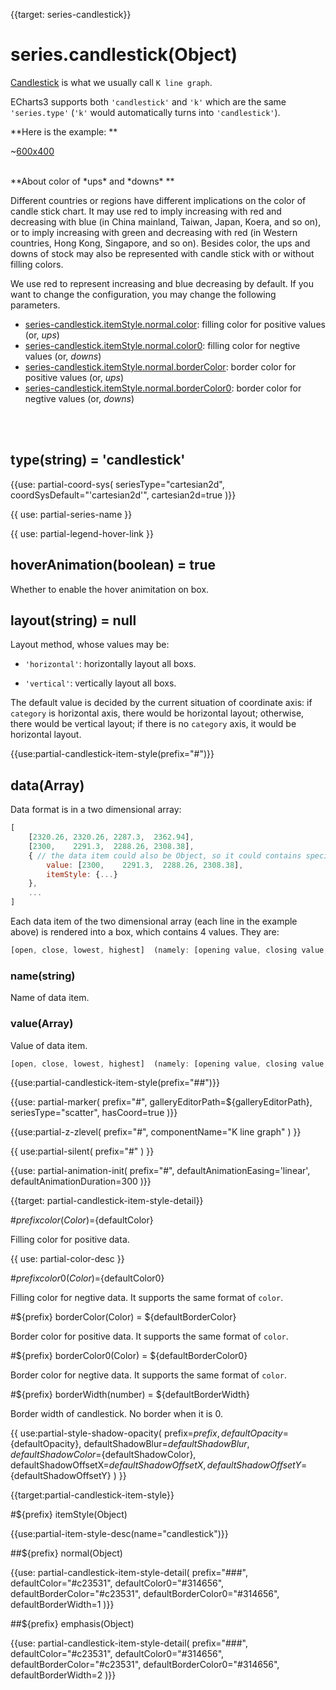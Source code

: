 
{{target: series-candlestick}}

# series.candlestick(Object)

[Candlestick](https://en.wikipedia.org/wiki/Candlestick_chart) is what we usually call `K line graph`.

ECharts3 supports both `'candlestick'` and `'k'` which are the same `'series.type'` (`'k'` would automatically turns into `'candlestick'`).

**Here is the example: **

~[600x400](${galleryViewPath}candlestick-sh&edit=1&reset=1)


<br>
**About color of *ups* and *downs* **

Different countries or regions have different implications on the color of candle stick chart. It may use red to imply increasing with red and decreasing with blue (in China mainland, Taiwan, Japan, Koera, and so on), or to imply increasing with green and decreasing with red (in Western countries, Hong Kong, Singapore, and so on). Besides color, the ups and downs of stock may also be represented with candle stick with or without filling colors.

We use red to represent increasing and blue decreasing by default. If you want to change the configuration, you may change the following parameters.

+ [series-candlestick.itemStyle.normal.color](~series-candlestick.itemStyle.normal.color): filling color for positive values (or, *ups*)
+ [series-candlestick.itemStyle.normal.color0](~series-candlestick.itemStyle.normal.color0): filling color for negtive values (or, *downs*)
+ [series-candlestick.itemStyle.normal.borderColor](~series-candlestick.itemStyle.normal.borderColor): border color for positive values (or, *ups*)
+ [series-candlestick.itemStyle.normal.borderColor0](series-candlestick.itemStyle.normal.borderColor0): border color for negtive values (or, *downs*)


<br>
<br>

## type(string) = 'candlestick'

{{use: partial-coord-sys(
    seriesType="cartesian2d",
    coordSysDefault="'cartesian2d'",
    cartesian2d=true
)}}

{{ use: partial-series-name }}

{{ use: partial-legend-hover-link }}


## hoverAnimation(boolean) = true

Whether to enable the hover animitation on box.


## layout(string) = null

Layout method, whose values may be:

+ `'horizontal'`: horizontally layout all boxs.

+ `'vertical'`: vertically layout all boxs.

The default value is decided by the current situation of coordinate axis: if `category` is horizontal axis, there would be horizontal layout; otherwise, there would be vertical layout; if there is no `category` axis, it would be horizontal layout.



{{use:partial-candlestick-item-style(prefix="#")}}


## data(Array)

Data format is in a two dimensional array:

```javascript
[
    [2320.26, 2320.26, 2287.3,  2362.94],
    [2300,    2291.3,  2288.26, 2308.38],
    { // the data item could also be Object, so it could contains special setting values for this data item.
        value: [2300,    2291.3,  2288.26, 2308.38],
        itemStyle: {...}
    },
    ...
]
```

Each data item of the two dimensional array (each line in the example above) is rendered into a box, which contains 4 values. They are:

```javascript
[open, close, lowest, highest]  (namely: [opening value, closing value, lowest value, highest value])
```

### name(string)

Name of data item.

### value(Array)

Value of data item.


```javascript
[open, close, lowest, highest]  (namely: [opening value, closing value, lowest value, highest value])
```


{{use:partial-candlestick-item-style(prefix="##")}}



{{use: partial-marker(
    prefix="#",
    galleryEditorPath=${galleryEditorPath},
    seriesType="scatter",
    hasCoord=true
)}}

{{use:partial-z-zlevel(
    prefix="#",
    componentName="K line graph"
) }}

{{ use:partial-silent(
    prefix="#"
) }}

{{use: partial-animation-init(
    prefix="#",
    defaultAnimationEasing='linear',
    defaultAnimationDuration=300
)}}







{{target: partial-candlestick-item-style-detail}}

#${prefix} color(Color)=${defaultColor}

Filling color for positive data.

{{ use: partial-color-desc }}

#${prefix} color0(Color)=${defaultColor0}

Filling color for negtive data. It supports the same format of `color`.


#${prefix} borderColor(Color) = ${defaultBorderColor}

Border color for positive data. It supports the same format of `color`.


#${prefix} borderColor0(Color) = ${defaultBorderColor0}

Border color for negtive data. It supports the same format of `color`.


#${prefix} borderWidth(number) = ${defaultBorderWidth}

Border width of candlestick. No border when it is 0.

{{ use:partial-style-shadow-opacity(
    prefix=${prefix},
    defaultOpacity=${defaultOpacity},
    defaultShadowBlur=${defaultShadowBlur},
    defaultShadowColor=${defaultShadowColor},
    defaultShadowOffsetX=${defaultShadowOffsetX},
    defaultShadowOffsetY=${defaultShadowOffsetY}
) }}









{{target:partial-candlestick-item-style}}


#${prefix} itemStyle(Object)

{{use:partial-item-style-desc(name="candlestick")}}


##${prefix} normal(Object)

{{use: partial-candlestick-item-style-detail(
    prefix="###",
    defaultColor="#c23531",
    defaultColor0="#314656",
    defaultBorderColor="#c23531",
    defaultBorderColor0="#314656",
    defaultBorderWidth=1
)}}

##${prefix} emphasis(Object)

{{use: partial-candlestick-item-style-detail(
    prefix="###",
    defaultColor="#c23531",
    defaultColor0="#314656",
    defaultBorderColor="#c23531",
    defaultBorderColor0="#314656",
    defaultBorderWidth=2
)}}

